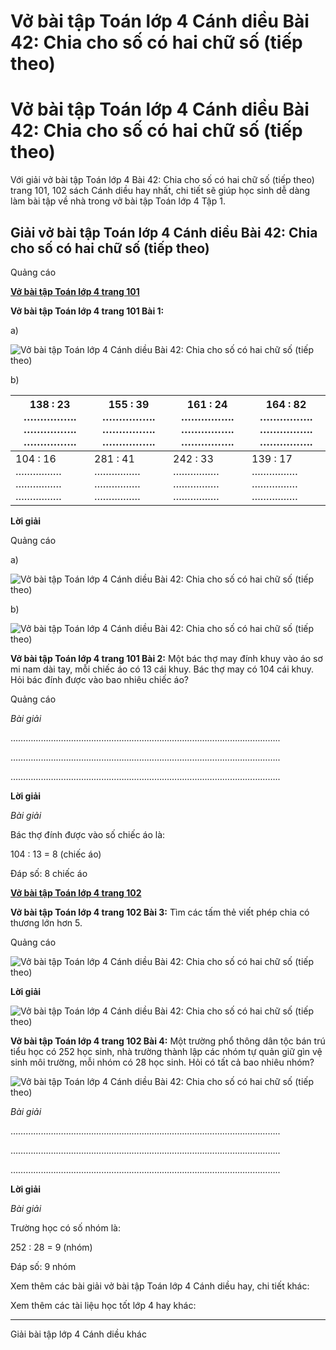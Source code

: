 # Vở bài tập Toán lớp 4 Cánh diều Bài 42: Chia cho số có hai chữ số (tiếp theo)

# Vở bài tập Toán lớp 4 Cánh diều Bài 42: Chia cho số có hai chữ số (tiếp theo)

Với giải vở bài tập Toán lớp 4 Bài 42: Chia cho số có hai chữ số (tiếp theo) trang 101, 102 sách Cánh diều hay nhất, chi tiết sẽ giúp học sinh dễ dàng làm bài tập về nhà trong vở bài tập Toán lớp 4 Tập 1.

## Giải vở bài tập Toán lớp 4 Cánh diều Bài 42: Chia cho số có hai chữ số (tiếp theo)

Quảng cáo

[**Vở bài tập Toán lớp 4 trang 101**](https://vietjack.com/vbt-toan-4-cd/vbt-toan-lop-4-trang-101-canh-dieu.jsp)

**Vở bài tập Toán lớp 4 trang 101 Bài 1:**

a)

![Vở bài tập Toán lớp 4 Cánh diều Bài 42: Chia cho số có hai chữ số \(tiếp theo\)](https://vietjack.com/vbt-toan-4-cd/images/bai-42-chia-cho-so-co-hai-chu-so-tiep-theo-187507.PNG)

b)

138 : 23 ……………. ……………. ……………. |  155 : 39 ……………. ……………. ……………. |  161 : 24 ……………. ……………. ……………. |  164 : 82 ……………. ……………. …………….  
---|---|---|---  
104 : 16 ……………. ……………. ……………. |  281 : 41 ……………. ……………. ……………. |  242 : 33 ……………. ……………. ……………. |  139 : 17 ……………. ……………. …………….  
  
**Lời giải**

Quảng cáo

a) 

![Vở bài tập Toán lớp 4 Cánh diều Bài 42: Chia cho số có hai chữ số \(tiếp theo\)](https://vietjack.com/vbt-toan-4-cd/images/bai-42-chia-cho-so-co-hai-chu-so-tiep-theo-187502.PNG)

b) 

![Vở bài tập Toán lớp 4 Cánh diều Bài 42: Chia cho số có hai chữ số \(tiếp theo\)](https://vietjack.com/vbt-toan-4-cd/images/bai-42-chia-cho-so-co-hai-chu-so-tiep-theo-187503.PNG)

**Vở bài tập Toán lớp 4 trang 101 Bài 2:** Một bác thợ may đính khuy vào áo sơ mi nam dài tay, mỗi chiếc áo có 13 cái khuy. Bác thợ may có 104 cái khuy. Hỏi bác đính được vào bao nhiêu chiếc áo?

Quảng cáo

_Bài giải_

……………………………………………………………………………………………..

……………………………………………………………………………………………..

……………………………………………………………………………………………..

**Lời giải**

_Bài giải_

Bác thợ đính được vào số chiếc áo là:

104 : 13 = 8 (chiếc áo)

Đáp số: 8 chiếc áo

[**Vở bài tập Toán lớp 4 trang 102**](https://vietjack.com/vbt-toan-4-cd/vbt-toan-lop-4-trang-102-canh-dieu.jsp)

**Vở bài tập Toán lớp 4 trang 102 Bài 3:** Tìm các tấm thẻ viết phép chia có thương lớn hơn 5.

Quảng cáo

![Vở bài tập Toán lớp 4 Cánh diều Bài 42: Chia cho số có hai chữ số \(tiếp theo\)](https://vietjack.com/vbt-toan-4-cd/images/bai-42-chia-cho-so-co-hai-chu-so-tiep-theo-187505.PNG)

**Lời giải**

![Vở bài tập Toán lớp 4 Cánh diều Bài 42: Chia cho số có hai chữ số \(tiếp theo\)](https://vietjack.com/vbt-toan-4-cd/images/bai-42-chia-cho-so-co-hai-chu-so-tiep-theo-187504.PNG)

**Vở bài tập Toán lớp 4 trang 102 Bài 4:** Một trường phổ thông dân tộc bán trú tiểu học có 252 học sinh, nhà trường thành lập các nhóm tự quản giữ gìn vệ sinh môi trường, mỗi nhóm có 28 học sinh. Hỏi có tất cả bao nhiêu nhóm?

![Vở bài tập Toán lớp 4 Cánh diều Bài 42: Chia cho số có hai chữ số \(tiếp theo\)](https://vietjack.com/vbt-toan-4-cd/images/bai-42-chia-cho-so-co-hai-chu-so-tiep-theo-187506.PNG)

_Bài giải_

……………………………………………………………………………………………..

……………………………………………………………………………………………..

……………………………………………………………………………………………..

**Lời giải**

_Bài giải_

Trường học có số nhóm là:

252 : 28 = 9 (nhóm)

Đáp số: 9 nhóm

Xem thêm các bài giải vở bài tập Toán lớp 4 Cánh diều hay, chi tiết khác:

Xem thêm các tài liệu học tốt lớp 4 hay khác:

* * *

Giải bài tập lớp 4 Cánh diều khác
